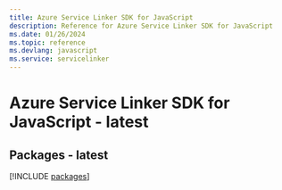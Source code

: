 ```yaml
---
title: Azure Service Linker SDK for JavaScript
description: Reference for Azure Service Linker SDK for JavaScript
ms.date: 01/26/2024
ms.topic: reference
ms.devlang: javascript
ms.service: servicelinker
---
```

# Azure Service Linker SDK for JavaScript - latest
## Packages - latest
[!INCLUDE [packages](service-linker-index.md)]